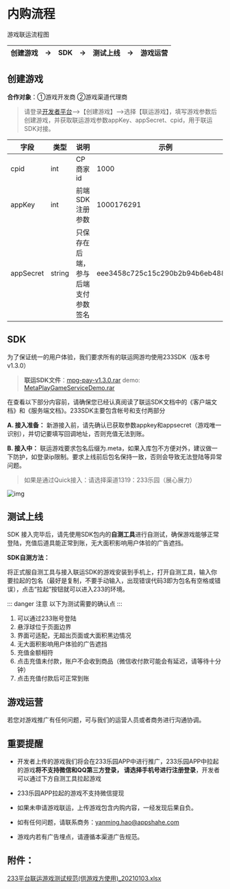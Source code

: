 # 内购流程

游戏联运流程图

| 创建游戏 | →    | SDK | →    | 测试上线 | →    | 游戏运营 |
| -------- | ---- | ------- | ---- | -------- | ---- | -------- |

## 创建游戏

**合作对象**：①游戏开发商  ②游戏渠道代理商

> 请登录[开发者平台](https://dev.233leyuan.com/#/login)—>【创建游戏】—>选择【联运游戏】，填写游戏参数后创建游戏，并获取联运游戏参数appKey、appSecret、cpid，用于联运SDK对接。

| 字段      | 类型   | 说明                               | 示例                             |
| --------- | ------ | ---------------------------------- | -------------------------------- |
| cpid      | int    | CP商家id                           | 1000                             |
| appKey    | int    | 前端SDK注册参数                    | 1000176291                       |
| appSecret | string | 只保存在后端，参与后端支付参数签名 | eee3458c725c15c290b2b94b6eb48881 |

## SDK

为了保证统一的用户体验，我们要求所有的联运网游均使用233SDK（版本号v1.3.0）

> **联运SDK文件**：[mpg-pay-v1.3.0.rar](https://cdn.233xyx.com/1627799882726_290.rar) demo: [MetaPlayGameServiceDemo.rar](https://developercenter.233leyuan.com/file/1b9cf253152c4aa5854ccf554a4c6a97.rar)

在查看以下部分内容前，请确保您已经认真阅读了联运SDK文档中的《客户端文档》和《服务端文档》。233SDK主要包含帐号和支付两部分

**A. 接入准备：** 新游接入前，请先确认已获取参数appkey和appsecret（游戏唯一识别），并切记要填写回调地址，否则充值无法到账。

**B. 接入中：** 联运游戏要求包名后缀为.meta，如果入库包不方便对外，建议做一下防护，如登录ip限制。要求上线前后包名保持一致，否则会导致无法登陆等异常问题。

> 如果是通过Quick接入：请选择渠道1319：233乐园（展心展力）

![img](https://arkimg.ark.online/(null)-20240520172123048.png)

## 测试上线

SDK 接入完毕后，请先使用SDK包内的**自测工具**进行自测试，确保游戏能够正常登陆，充值后道具能正常到账，无大面积影响用户体验的广告遮挡。

**SDK自测方法：**

将正式服自测工具与接入联运SDK的游戏安装到手机上，打开自测工具，输入你要拉起的包名（最好是复制，不要手动输入，出现错误代码3即为包名有空格或错误），点击“拉起”按钮就可以进入233的环境。

::: danger 注意
以下为测试需要的确认点
:::

1. 可以通过233账号登陆
2. 悬浮球位于页面边界
3. 界面可适配，无超出页面或大面积黑边情况
4. 无大面积影响用户体验的广告遮挡
5. 充值金额相符
6. 点击充值未付款，账户不会收到商品（微信收付款可能会有延迟，请等待十分钟）
7. 点击充值付款后可正常到账

## 游戏运营

若您对游戏推广有任何问题，可与我们的运营人员或者商务进行沟通协调。

## 重要提醒

- 开发者上传的游戏我们将会在233乐园APP中进行推广，233乐园APP中拉起的游戏**将不支持微信和QQ第三方登录， 请选择手机号进行注册登录**，开发者可以通过下方自测工具拉起游戏

- 233乐园APP拉起的游戏不支持微信提现

- 如果未申请游戏联运，上传游戏包含内购内容，一经发现后果自负。

- 如有任何问题，请联系商务：yanming.hao@appshahe.com

- 游戏内若有广告埋点，请遵循本渠道广告规范。

## 附件：

[233平台联运游戏测试规范(供游戏方使用)_20210103.xlsx](https://developercenter.233leyuan.com/file/3df9e730311a49bea4af00eacefaf75e.xlsx)
